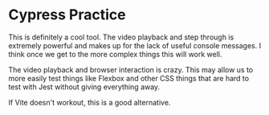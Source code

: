 # Cypress Practice

This is definitely a cool tool. The video playback and step through is extremely powerful and makes up for the lack of useful console messages. I think once we get to the more complex things this will work well.

The video playback and browser interaction is crazy. This may allow us to more easily test things like Flexbox and other CSS things that are hard to test with Jest without giving everything away.

If Vite doesn't workout, this is a good alternative.